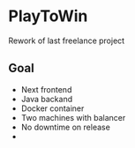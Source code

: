 # PlayToWin
Rework of last freelance project

## Goal
- Next frontend
- Java backand
- Docker container
- Two machines with balancer
- No downtime on release
- 
